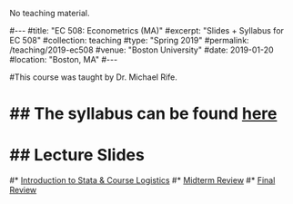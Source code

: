 No teaching material.

#---
#title: "EC 508: Econometrics (MA)"
#excerpt: "Slides + Syllabus for EC 508"
#collection: teaching
#type: "Spring 2019"
#permalink: /teaching/2019-ec508
#venue: "Boston University"
#date: 2019-01-20
#location: "Boston, MA"
#---

#This course was taught by Dr. Michael Rife. 

# ## The syllabus can be found [here](http://alex-hoagland.github.io/files/EC508_Syllabus_Spring19.pdf)

# ## Lecture Slides
#* [Introduction to Stata & Course Logistics](http://alex-hoagland.github.io/files/EC508_IntroLecture.pdf)
#* [Midterm Review](http://alex-hoagland.github.io/files/EC508_MidtermReview.pdf)
#* [Final Review](http://alex-hoagland.github.io/files/EC508_FinalReview.pdf)
